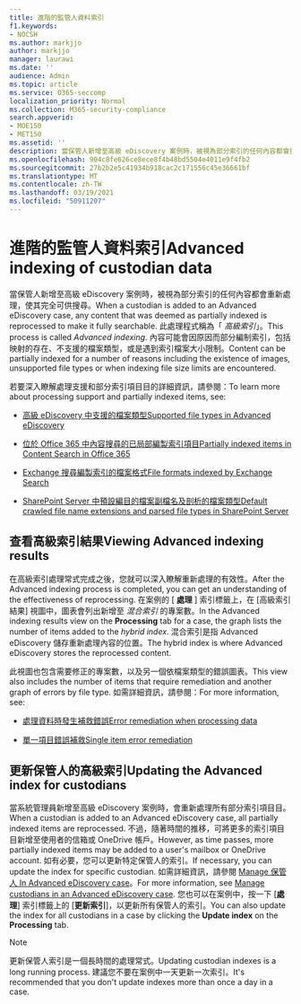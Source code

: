 ```yaml
---
title: 進階的監管人資料索引
f1.keywords:
- NOCSH
ms.author: markjjo
author: markjjo
manager: laurawi
ms.date: ''
audience: Admin
ms.topic: article
ms.service: O365-seccomp
localization_priority: Normal
ms.collection: M365-security-compliance
search.appverid:
- MOE150
- MET150
ms.assetid: ''
description: 當保管人新增至高級 eDiscovery 案例時，被視為部分索引的任何內容都會重新處理，使其完全可供搜尋。
ms.openlocfilehash: 904c8fe626ce8ece8f4b48bd5504e4011e9f4fb2
ms.sourcegitcommit: 27b2b2e5c41934b918cac2c171556c45e36661bf
ms.translationtype: MT
ms.contentlocale: zh-TW
ms.lasthandoff: 03/19/2021
ms.locfileid: "50911207"
---
```

# <a name="advanced-indexing-of-custodian-data"></a><span data-ttu-id="05344-103">進階的監管人資料索引</span><span class="sxs-lookup"><span data-stu-id="05344-103">Advanced indexing of custodian data</span></span>

<span data-ttu-id="05344-104">當保管人新增至高級 eDiscovery 案例時，被視為部分索引的任何內容都會重新處理，使其完全可供搜尋。</span><span class="sxs-lookup"><span data-stu-id="05344-104">When a custodian is added to an Advanced eDiscovery case, any content that was deemed as partially indexed is reprocessed to make it fully searchable.</span></span>  <span data-ttu-id="05344-105">此處理程式稱為「 *高級索引*」。</span><span class="sxs-lookup"><span data-stu-id="05344-105">This process is called *Advanced indexing*.</span></span> <span data-ttu-id="05344-106">內容可能會因原因而部分編制索引，包括映射的存在、不支援的檔案類型，或是遇到索引檔案大小限制。</span><span class="sxs-lookup"><span data-stu-id="05344-106">Content can be partially indexed for a number of reasons including the existence of images, unsupported file types or when indexing file size limits are encountered.</span></span>

<span data-ttu-id="05344-107">若要深入瞭解處理支援和部分索引項目目的詳細資訊，請參閱：</span><span class="sxs-lookup"><span data-stu-id="05344-107">To learn more about processing support and partially indexed items, see:</span></span>

- [<span data-ttu-id="05344-108">高級 eDiscovery 中支援的檔案類型</span><span class="sxs-lookup"><span data-stu-id="05344-108">Supported file types in Advanced eDiscovery</span></span>](supported-filetypes-ediscovery20.md)

- [<span data-ttu-id="05344-109">位於 Office 365 中內容搜尋的已局部編製索引項目</span><span class="sxs-lookup"><span data-stu-id="05344-109">Partially indexed items in Content Search in Office 365</span></span>](partially-indexed-items-in-content-search.md)

- [<span data-ttu-id="05344-110">Exchange 搜尋編製索引的檔案格式</span><span class="sxs-lookup"><span data-stu-id="05344-110">File formats indexed by Exchange Search</span></span>](/exchange/file-formats-indexed-by-exchange-search-exchange-2013-help)

- [<span data-ttu-id="05344-111">SharePoint Server 中預設編目的檔案副檔名及剖析的檔案類型</span><span class="sxs-lookup"><span data-stu-id="05344-111">Default crawled file name extensions and parsed file types in SharePoint Server</span></span>](/SharePoint/technical-reference/default-crawled-file-name-extensions-and-parsed-file-types)

## <a name="viewing-advanced-indexing-results"></a><span data-ttu-id="05344-112">查看高級索引結果</span><span class="sxs-lookup"><span data-stu-id="05344-112">Viewing Advanced indexing results</span></span>

<span data-ttu-id="05344-113">在高級索引處理常式完成之後，您就可以深入瞭解重新處理的有效性。</span><span class="sxs-lookup"><span data-stu-id="05344-113">After the Advanced indexing process is completed, you can get an understanding of the effectiveness of reprocessing.</span></span>  <span data-ttu-id="05344-114">在案例的 [ **處理** ] 索引標籤上，在 [高級索引結果] 視圖中，圖表會列出新增至 *混合索引* 的專案數。</span><span class="sxs-lookup"><span data-stu-id="05344-114">In the Advanced indexing results view on the **Processing** tab for a case, the graph lists the number of items added to the *hybrid index*.</span></span>  <span data-ttu-id="05344-115">混合索引是指 Advanced eDiscovery 儲存重新處理內容的位置。</span><span class="sxs-lookup"><span data-stu-id="05344-115">The hybrid index is where Advanced eDiscovery stores the reprocessed content.</span></span>

<span data-ttu-id="05344-116">此視圖也包含需要修正的專案數，以及另一個依檔案類型的錯誤圖表。</span><span class="sxs-lookup"><span data-stu-id="05344-116">This view  also includes the number of items that require remediation and another graph of errors by file type.</span></span> <span data-ttu-id="05344-117">如需詳細資訊，請參閱：</span><span class="sxs-lookup"><span data-stu-id="05344-117">For more information, see:</span></span>

- [<span data-ttu-id="05344-118">處理資料時發生補救錯誤</span><span class="sxs-lookup"><span data-stu-id="05344-118">Error remediation when processing data</span></span>](error-remediation-when-processing-data-in-advanced-ediscovery.md)

- [<span data-ttu-id="05344-119">單一項目錯誤補救</span><span class="sxs-lookup"><span data-stu-id="05344-119">Single item error remediation</span></span>](single-item-error-remediation.md)

## <a name="updating-the-advanced-index-for-custodians"></a><span data-ttu-id="05344-120">更新保管人的高級索引</span><span class="sxs-lookup"><span data-stu-id="05344-120">Updating the Advanced index for custodians</span></span>

<span data-ttu-id="05344-121">當系統管理員新增至高級 eDiscovery 案例時，會重新處理所有部分索引項目目。</span><span class="sxs-lookup"><span data-stu-id="05344-121">When a custodian is added to an Advanced eDiscovery case, all partially indexed items are reprocessed.</span></span> <span data-ttu-id="05344-122">不過，隨著時間的推移，可將更多的索引項目目新增至使用者的信箱或 OneDrive 帳戶。</span><span class="sxs-lookup"><span data-stu-id="05344-122">However, as time passes, more partially indexed items may be added to a user's mailbox or OneDrive account.</span></span>  <span data-ttu-id="05344-123">如有必要，您可以更新特定保管人的索引。</span><span class="sxs-lookup"><span data-stu-id="05344-123">If necessary, you can update the index for specific custodian.</span></span> <span data-ttu-id="05344-124">如需詳細資訊，請參閱 [Manage 保管人 In Advanced eDiscovery case](manage-new-custodians.md#re-index-custodian-data)。</span><span class="sxs-lookup"><span data-stu-id="05344-124">For more information, see [Manage custodians in an Advanced eDiscovery case](manage-new-custodians.md#re-index-custodian-data).</span></span> <span data-ttu-id="05344-125">您也可以在案例中，按一下 [**處理**] 索引標籤上的 [**更新索引**]，以更新所有保管人的索引。</span><span class="sxs-lookup"><span data-stu-id="05344-125">You can also update the index for all custodians in a case by clicking the **Update index** on the **Processing** tab.</span></span>

> [!NOTE]
> <span data-ttu-id="05344-126">更新保管人索引是一個長時間的處理常式。</span><span class="sxs-lookup"><span data-stu-id="05344-126">Updating custodian indexes is a long running process.</span></span> <span data-ttu-id="05344-127">建議您不要在案例中一天更新一次索引。</span><span class="sxs-lookup"><span data-stu-id="05344-127">It's recommended that you don't update indexes more than once a day in a case.</span></span>